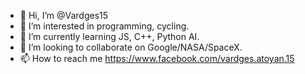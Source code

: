 - 👋 Hi, I’m @Vardges15
- 👀 I’m interested in programming, cycling.
- 🌱 I’m currently learning JS, C++, Python AI.
- 💞️ I’m looking to collaborate on Google/NASA/SpaceX.
- 📫 How to reach me https://www.facebook.com/vardges.atoyan.15

<!---
Vardges15/Vardges15 is a ✨ special ✨ repository because its `README.md` (this file) appears on your GitHub profile.
You can click the Preview link to take a look at your changes.
--->
